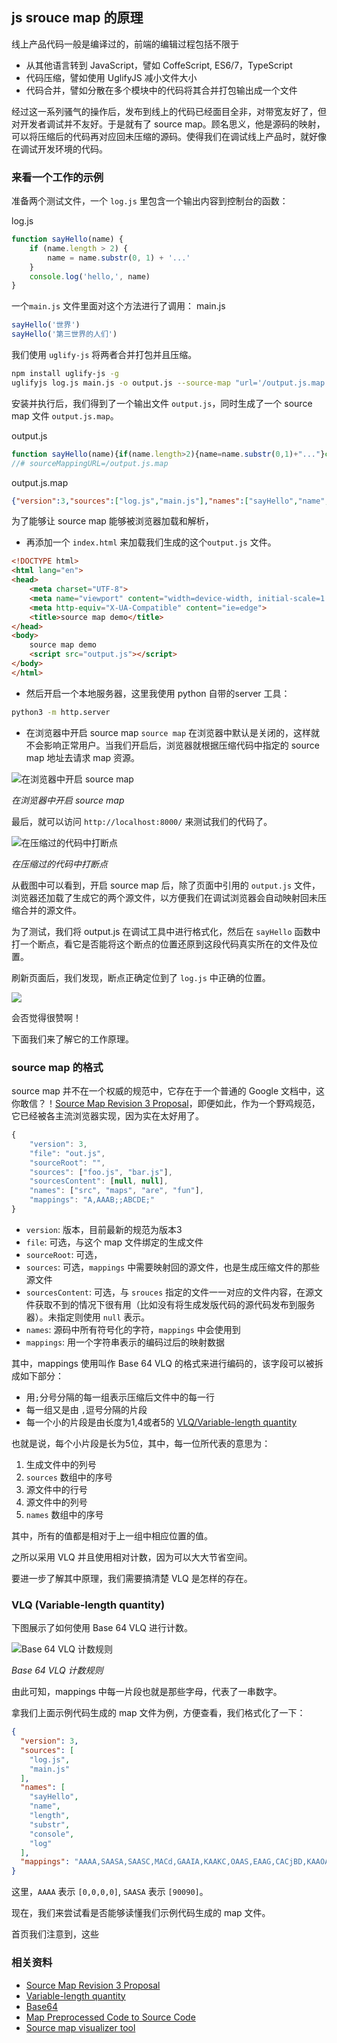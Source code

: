 ## js srouce map 的原理

线上产品代码一般是编译过的，前端的编辑过程包括不限于

* 从其他语言转到 JavaScript，譬如 CoffeScript, ES6/7，TypeScript
* 代码压缩，譬如使用 UglifyJS 减小文件大小
* 代码合并，譬如分散在多个模块中的代码将其合并打包输出成一个文件

经过这一系列骚气的操作后，发布到线上的代码已经面目全非，对带宽友好了，但对开发者调试并不友好。于是就有了 source map。顾名思义，他是源码的映射，可以将压缩后的代码再对应回未压缩的源码。使得我们在调试线上产品时，就好像在调试开发环境的代码。

### 来看一个工作的示例

准备两个测试文件，一个 `log.js` 里包含一个输出内容到控制台的函数：

log.js
```js
function sayHello(name) {
    if (name.length > 2) {
        name = name.substr(0, 1) + '...'
    }
    console.log('hello,', name)
}
```

一个`main.js` 文件里面对这个方法进行了调用：
main.js
```js
sayHello('世界')
sayHello('第三世界的人们')
```

我们使用 `uglify-js` 将两者合并打包并且压缩。

```bash
npm install uglify-js -g
uglifyjs log.js main.js -o output.js --source-map "url='/output.js.map'"
```

安装并执行后，我们得到了一个输出文件 `output.js`，同时生成了一个 source map 文件 `output.js.map`。

output.js
```js
function sayHello(name){if(name.length>2){name=name.substr(0,1)+"..."}console.log("hello,",name)}sayHello("世界");sayHello("第三世界的人们");
//# sourceMappingURL=/output.js.map
```

output.js.map
```json
{"version":3,"sources":["log.js","main.js"],"names":["sayHello","name","length","substr","console","log"],"mappings":"AAAA,SAASA,SAASC,MACd,GAAIA,KAAKC,OAAS,EAAG,CACjBD,KAAOA,KAAKE,OAAO,EAAG,GAAK,MAE/BC,QAAQC,IAAI,SAAUJ,MCJ1BD,SAAS,MACTA,SAAS"}
```

为了能够让 source map 能够被浏览器加载和解析，

* 再添加一个 `index.html` 来加载我们生成的这个`output.js` 文件。

```html
<!DOCTYPE html>
<html lang="en">
<head>
    <meta charset="UTF-8">
    <meta name="viewport" content="width=device-width, initial-scale=1.0">
    <meta http-equiv="X-UA-Compatible" content="ie=edge">
    <title>source map demo</title>
</head>
<body>
    source map demo
    <script src="output.js"></script>
</body>
</html>
```

* 然后开启一个本地服务器，这里我使用 python 自带的server 工具：

```bash
python3 -m http.server
```

* 在浏览器中开启 source map 
`source map` 在浏览器中默认是关闭的，这样就不会影响正常用户。当我们开启后，浏览器就根据压缩代码中指定的 source map 地址去请求 map 资源。

![在浏览器中开启 source map](enable-source-map-in-chrome-devtool.png)

_在浏览器中开启 source map_


最后，就可以访问 `http://localhost:8000/` 来测试我们的代码了。

![在压缩过的代码中打断点](debugger-in-output.png)

_在压缩过的代码中打断点_

从截图中可以看到，开启 source map 后，除了页面中引用的 `output.js` 文件，浏览器还加载了生成它的两个源文件，以方便我们在调试浏览器会自动映射回未压缩合并的源文件。

为了测试，我们将 output.js 在调试工具中进行格式化，然后在 `sayHello` 函数中打一个断点，看它是否能将这个断点的位置还原到这段代码真实所在的文件及位置。

刷新页面后，我们发现，断点正确定位到了 `log.js` 中正确的位置。

![](source-retrive.png)

会否觉得很赞啊！

下面我们来了解它的工作原理。


### source map 的格式

source map 并不在一个权威的规范中，它存在于一个普通的 Google 文档中，这你敢信？！[Source Map Revision 3 Proposal](https://docs.google.com/document/d/1U1RGAehQwRypUTovF1KRlpiOFze0b-_2gc6fAH0KY0k/edit?hl=en_US&pli=1&pli=1)，即便如此，作为一个野鸡规范，它已经被各主流浏览器实现，因为实在太好用了。

```js
{
    "version": 3,
    "file": "out.js",
    "sourceRoot": "",
    "sources": ["foo.js", "bar.js"],
    "sourcesContent": [null, null],
    "names": ["src", "maps", "are", "fun"],
    "mappings": "A,AAAB;;ABCDE;"
}
```

* `version`: 版本，目前最新的规范为版本3
* `file`: 可选，与这个 map 文件绑定的生成文件
* `sourceRoot`: 可选，
* `sources`: 可选，`mappings` 中需要映射回的源文件，也是生成压缩文件的那些源文件
* `sourcesContent`: 可选，与 `srouces` 指定的文件一一对应的文件内容，在源文件获取不到的情况下很有用（比如没有将生成发版代码的源代码发布到服务器）。未指定则使用 `null` 表示。
* `names`: 源码中所有符号化的字符，`mappings` 中会使用到 
* `mappings`: 用一个字符串表示的编码过后的映射数据

其中，mappings 使用叫作 Base 64 VLQ 的格式来进行编码的，该字段可以被拆成如下部分：

* 用`;`分号分隔的每一组表示压缩后文件中的每一行
* 每一组又是由 `,`逗号分隔的片段
* 每一个小的片段是由长度为1,4或者5的 [VLQ/Variable-length quantity](https://en.wikipedia.org/wiki/Variable-length_quantity)

也就是说，每个小片段是长为5位，其中，每一位所代表的意思为：

1. 生成文件中的列号
2. `sources` 数组中的序号
3. 源文件中的行号
4. 源文件中的列号
5. `names` 数组中的序号

其中，所有的值都是相对于上一组中相应位置的值。

之所以采用 VLQ 并且使用相对计数，因为可以大大节省空间。

要进一步了解其中原理，我们需要搞清楚 VLQ 是怎样的存在。

### VLQ (Variable-length quantity)

下图展示了如何使用 Base 64 VLQ 进行计数。

![Base 64 VLQ 计数规则](vlq-counting-chart.png)

_Base 64 VLQ 计数规则_

由此可知，mappings 中每一片段也就是那些字母，代表了一串数字。

拿我们上面示例代码生成的 map 文件为例，方便查看，我们格式化了一下：

```json
{
  "version": 3,
  "sources": [
    "log.js",
    "main.js"
  ],
  "names": [
    "sayHello",
    "name",
    "length",
    "substr",
    "console",
    "log"
  ],
  "mappings": "AAAA,SAASA,SAASC,MACd,GAAIA,KAAKC,OAAS,EAAG,CACjBD,KAAOA,KAAKE,OAAO,EAAG,GAAK,MAE/BC,QAAQC,IAAI,SAAUJ,MCJ1BD,SAAS,MACTA,SAAS"
}
```

这里，`AAAA` 表示 `[0,0,0,0]`, `SAASA` 表示 `[90090]`。

现在，我们来尝试看是否能够读懂我们示例代码生成的 map 文件。

首页我们注意到，这些


### 相关资料

* [Source Map Revision 3 Proposal](https://docs.google.com/document/d/1U1RGAehQwRypUTovF1KRlpiOFze0b-_2gc6fAH0KY0k/edit?hl=en_US&pli=1&pli=1)
* [Variable-length quantity](https://en.wikipedia.org/wiki/Variable-length_quantity)
* [Base64](https://en.wikipedia.org/wiki/Base64)
* [Map Preprocessed Code to Source Code](https://developers.google.com/web/tools/chrome-devtools/javascript/source-maps)
* [Source map visualizer tool](http://sourcemapper.qfox.nl/)
